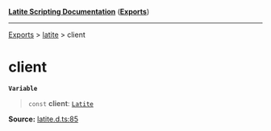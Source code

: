 [**Latite Scripting Documentation**](../../README.md) ([**Exports**](../../exports.md))

---

[Exports](../../exports.md) > [latite](../index.md) > client

# client

**`Variable`**

> `const` **client**: [`Latite`](../interfaces/interface.Latite.md)

**Source:** [latite.d.ts:85](https://github.com/LatiteScripting/latitescripting.github.io/blob/63a7e7f/definitions/latite.d.ts#L85)
